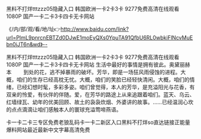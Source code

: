 黑料不打烊tttzzz05隐藏入口
韩国欧洲一卡2卡3卡
9277免费高清在线观看 1080P
国产一卡二卡3卡四卡无卡网站


《/内/部/观/看/地/址👉http://www.baidu.com/link?url=PImL9pnrcnEBTZd0DJwE1moEyQXs0YpuTA91QfbU6RL0wbkiFlNcvMuEbn0iJT6n&wd》--

黑料不打烊tttzzz05隐藏入口
韩国欧洲一卡2卡3卡
9277免费高清在线观看 1080P
国产一卡二卡3卡四卡无卡网站
	生活中最好的事情是拥有彼此。奥黛丽赫本
　　到处的花，逃不掉暴雨的破坏。芳华，即是一场狂风雨侵蚀的进程。大概，咱们的生存已经高枕无忧。大概，咱们的笑脸已经轻快清闲。大概，咱们的情绪，已经幻想时髦，多彩多姿。咱们曾觉得，本人的芳华，是充溢阳光与花香，有双亲的怜爱，有伙伴的伴随。爱，在芳华的路途上从来追跟着咱们。蓝天、乌云、红墙绿瓦、幼年的优美回顾、故土的袅袅炊烟、外婆讲的故事。……已经温润心坎的点点滴滴让咱们感触本人的寰球充溢莺啼燕语。





卡一卡二卡三专区免费老狼乱码卡一卡二新区入口黑料不打烊so直达链接正能量爆料网站最近最新中文字幕高清免费
